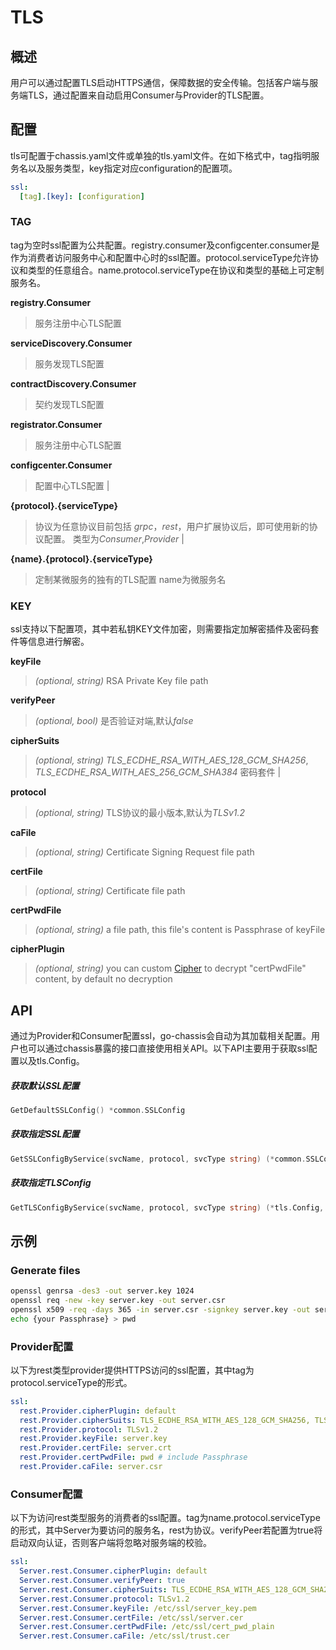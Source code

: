 # TLS
## 概述

用户可以通过配置TLS启动HTTPS通信，保障数据的安全传输。包括客户端与服务端TLS，通过配置来自动启用Consumer与Provider的TLS配置。

## 配置

tls可配置于chassis.yaml文件或单独的tls.yaml文件。在如下格式中，tag指明服务名以及服务类型，key指定对应configuration的配置项。

```yaml
ssl:
  [tag].[key]: [configuration]
```

### TAG

tag为空时ssl配置为公共配置。registry.consumer及configcenter.consumer是作为消费者访问服务中心和配置中心时的ssl配置。protocol.serviceType允许协议和类型的任意组合。name.protocol.serviceType在协议和类型的基础上可定制服务名。

**registry.Consumer**
> 服务注册中心TLS配置

**serviceDiscovery.Consumer**
> 服务发现TLS配置

**contractDiscovery.Consumer**
> 契约发现TLS配置

**registrator.Consumer**
> 服务注册中心TLS配置

**configcenter.Consumer**
>配置中心TLS配置                                     |

**{protocol}.{serviceType}**
>协议为任意协议目前包括 *grpc*，*rest*，用户扩展协议后，即可使用新的协议配置。
>类型为*Consumer*,*Provider* |

**{name}.{protocol}.{serviceType}**
>定制某微服务的独有的TLS配置 name为微服务名

### KEY

ssl支持以下配置项，其中若私钥KEY文件加密，则需要指定加解密插件及密码套件等信息进行解密。

                       
**keyFile**
> *(optional, string)* RSA Private Key file path

**verifyPeer**
>*(optional, bool)* 
是否验证对端,默认*false*

**cipherSuits**
> *(optional, string)* *TLS\_ECDHE\_RSA\_WITH\_AES\_128\_GCM\_SHA256*, *TLS\_ECDHE\_RSA\_WITH\_AES\_256\_GCM\_SHA384*
> 密码套件                           |

**protocol**
> *(optional, string)* TLS协议的最小版本,默认为*TLSv1.2*

**caFile**
> *(optional, string)* Certificate Signing Request file path

**certFile**
> *(optional, string)* Certificate file path

**certPwdFile**
> *(optional, string)* a file path, this file's content is Passphrase of keyFile

**cipherPlugin**
> *(optional, string)* you can custom 
[Cipher](https://docs.go-chassis.com/dev-guides/how-to-write-cipher.html) 
to decrypt "certPwdFile" content, by default no decryption        

## API

通过为Provider和Consumer配置ssl，go-chassis会自动为其加载相关配置。用户也可以通过chassis暴露的接口直接使用相关API。以下API主要用于获取ssl配置以及tls.Config。

##### 获取默认SSL配置

```go
GetDefaultSSLConfig() *common.SSLConfig
```

##### 获取指定SSL配置

```go
GetSSLConfigByService(svcName, protocol, svcType string) (*common.SSLConfig, error)
```

##### 获取指定TLSConfig

```go
GetTLSConfigByService(svcName, protocol, svcType string) (*tls.Config, *common.SSLConfig, error)
```

## 示例

### Generate files
```bash
openssl genrsa -des3 -out server.key 1024
openssl req -new -key server.key -out server.csr
openssl x509 -req -days 365 -in server.csr -signkey server.key -out server.crt
echo {your Passphrase} > pwd
```

### Provider配置

以下为rest类型provider提供HTTPS访问的ssl配置，其中tag为protocol.serviceType的形式。

```yaml
ssl:
  rest.Provider.cipherPlugin: default
  rest.Provider.cipherSuits: TLS_ECDHE_RSA_WITH_AES_128_GCM_SHA256, TLS_ECDHE_RSA_WITH_AES_256_GCM_SHA384
  rest.Provider.protocol: TLSv1.2
  rest.Provider.keyFile: server.key
  rest.Provider.certFile: server.crt
  rest.Provider.certPwdFile: pwd # include Passphrase
  rest.Provider.caFile: server.csr
```

### Consumer配置

以下为访问rest类型服务的消费者的ssl配置。tag为name.protocol.serviceType的形式，其中Server为要访问的服务名，rest为协议。verifyPeer若配置为true将启动双向认证，否则客户端将忽略对服务端的校验。

```yaml
ssl:
  Server.rest.Consumer.cipherPlugin: default
  Server.rest.Consumer.verifyPeer: true
  Server.rest.Consumer.cipherSuits: TLS_ECDHE_RSA_WITH_AES_128_GCM_SHA256, TLS_ECDHE_RSA_WITH_AES_256_GCM_SHA384
  Server.rest.Consumer.protocol: TLSv1.2
  Server.rest.Consumer.keyFile: /etc/ssl/server_key.pem
  Server.rest.Consumer.certFile: /etc/ssl/server.cer
  Server.rest.Consumer.certPwdFile: /etc/ssl/cert_pwd_plain
  Server.rest.Consumer.caFile: /etc/ssl/trust.cer
```



